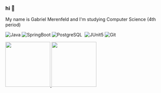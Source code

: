 ### hi 👋
My name is Gabriel Merenfeld and I'm studying Computer Science (4th period)

![Java](https://img.shields.io/badge/-Java-434C5E?&logoColor=fff&logo=openjdk)
![SpringBoot](https://img.shields.io/badge/-SpringBoot-434C5E?&logoColor=fff&logo=spring)
![PostgreSQL](https://img.shields.io/badge/-PostgreSQL-434C5E?&logoColor=fff&logo=postgresql)&nbsp;
![JUnit5](https://img.shields.io/badge/-JUnit5-434C5E?&logoColor=fff&logo=junit5)
![Git](https://img.shields.io/badge/-Git-434C5E?&logoColor=fff&logo=git)

<div>
<a href="https://github.com/merenfeldg">
<img height="140em" src="https://github-readme-stats.vercel.app/api/top-langs/?username=merenfeldg&layout=compact&langs_count=7&theme=nord"/>
<img height="140em" src="https://github-readme-stats.vercel.app/api?username=merenfeldg&show_icons=true&theme=nord&include_all_commits=true&count_private=true"/>
</div>

